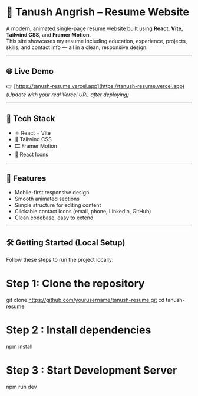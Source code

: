 # 💼 Tanush Angrish – Resume Website

A modern, animated single-page resume website built using **React**, **Vite**, **Tailwind CSS**, and **Framer Motion**.  
This site showcases my resume including education, experience, projects, skills, and contact info — all in a clean, responsive design.

---

## 🌐 Live Demo

👉 [https://tanush-resume.vercel.app](https://tanush-resume.vercel.app)  
_(Update with your real Vercel URL after deploying)_

---

## 🚀 Tech Stack

- ⚛️ React + Vite
- 💨 Tailwind CSS
- 🎞 Framer Motion
- 🎨 React Icons

---

## 🧰 Features

- Mobile-first responsive design
- Smooth animated sections
- Simple structure for editing content
- Clickable contact icons (email, phone, LinkedIn, GitHub)
- Clean codebase, easy to extend

---

## 🛠️ Getting Started (Local Setup)

Follow these steps to run the project locally:


# Step 1: Clone the repository
git clone https://github.com/yourusername/tanush-resume.git
cd tanush-resume

# Step 2 : Install dependencies
npm install

# Step 3 : Start Development Server
npm run dev
